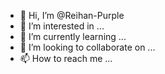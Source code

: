 - 👋 Hi, I’m @Reihan-Purple
- 👀 I’m interested in ...
- 🌱 I’m currently learning ...
- 💞️ I’m looking to collaborate on ...
- 📫 How to reach me ...

<!---
Reihan-Purple/Reihan-Purple is a ✨ special ✨ repository because its `README.md` (this file) appears on your GitHub profile.
You can click the Preview link to take a look at your changes.
--->
